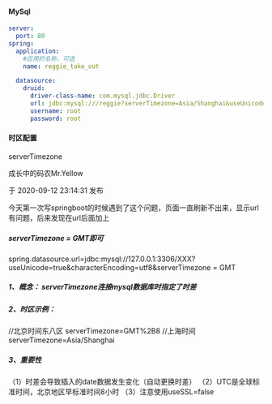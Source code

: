 #### MySql 

```yml
server:
  port: 80
spring:
  application:
    #应用的名称，可选
    name: reggie_take_out

  datasource:
    druid:
      driver-class-name: com.mysql.jdbc.Driver
      url: jdbc:mysql:///reggie?serverTimezone=Asia/Shanghai&useUnicode=true&characterEncoding=utf-8&zeroDateTimeBehavior=convertToNull&useSSL=false&allowPublicKeyRetrieval=true
      username: root
      password: root
```



#### 时区配置

serverTimezone

成长中的码农Mr.Yellow

于 2020-09-12 23:14:31 发布


今天第一次写springboot的时候遇到了这个问题，页面一直刷新不出来，显示url有问题，后来发现在url后面加上

##### serverTimezone = GMT即可

spring.datasource.url=jdbc:mysql://127.0.0.1:3306/XXX?useUnicode=true&characterEncoding=utf8&serverTimezone = GMT

##### 1、概念： serverTimezone连接mysql数据库时指定了时差

##### 2、时区示例：

//北京时间东八区
serverTimezone=GMT%2B8 
//上海时间
serverTimezone=Asia/Shanghai

##### 3、重要性

（1）时差会导致插入的date数据发生变化（自动更换时差）
（2）UTC是全球标准时间，北京地区早标准时间8小时
（3）注意使用useSSL=false